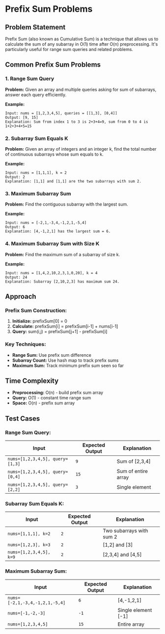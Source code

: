 # Prefix Sum Problems

## Problem Statement

Prefix Sum (also known as Cumulative Sum) is a technique that allows us to calculate the sum of any subarray in O(1) time after O(n) preprocessing. It's particularly useful for range sum queries and related problems.

## Common Prefix Sum Problems

### 1. Range Sum Query
**Problem:** Given an array and multiple queries asking for sum of subarrays, answer each query efficiently.

**Example:**
```
Input: nums = [1,2,3,4,5], queries = [[1,3], [0,4]]
Output: [9, 15]
Explanation: Sum from index 1 to 3 is 2+3+4=9, sum from 0 to 4 is 1+2+3+4+5=15
```

### 2. Subarray Sum Equals K
**Problem:** Given an array of integers and an integer k, find the total number of continuous subarrays whose sum equals to k.

**Example:**
```
Input: nums = [1,1,1], k = 2
Output: 2
Explanation: [1,1] and [1,1] are the two subarrays with sum 2.
```

### 3. Maximum Subarray Sum
**Problem:** Find the contiguous subarray with the largest sum.

**Example:**
```
Input: nums = [-2,1,-3,4,-1,2,1,-5,4]
Output: 6
Explanation: [4,-1,2,1] has the largest sum = 6.
```

### 4. Maximum Subarray Sum with Size K
**Problem:** Find the maximum sum of a subarray of size k.

**Example:**
```
Input: nums = [1,4,2,10,2,3,1,0,20], k = 4
Output: 24
Explanation: Subarray [2,10,2,3] has maximum sum 24.
```

## Approach

### Prefix Sum Construction:
1. **Initialize:** prefixSum[0] = 0
2. **Calculate:** prefixSum[i] = prefixSum[i-1] + nums[i-1]
3. **Query:** sum(i,j) = prefixSum[j+1] - prefixSum[i]

### Key Techniques:
- **Range Sum:** Use prefix sum difference
- **Subarray Count:** Use hash map to track prefix sums
- **Maximum Sum:** Track minimum prefix sum seen so far

## Time Complexity
- **Preprocessing:** O(n) - build prefix sum array
- **Query:** O(1) - constant time range sum
- **Space:** O(n) - prefix sum array

## Test Cases

### Range Sum Query:
| Input | Expected Output | Explanation |
|-------|----------------|-------------|
| `nums=[1,2,3,4,5], query=[1,3]` | `9` | Sum of [2,3,4] |
| `nums=[1,2,3,4,5], query=[0,4]` | `15` | Sum of entire array |
| `nums=[1,2,3,4,5], query=[2,2]` | `3` | Single element |

### Subarray Sum Equals K:
| Input | Expected Output | Explanation |
|-------|----------------|-------------|
| `nums=[1,1,1], k=2` | `2` | Two subarrays with sum 2 |
| `nums=[1,2,3], k=3` | `2` | [1,2] and [3] |
| `nums=[1,2,3,4,5], k=9` | `2` | [2,3,4] and [4,5] |

### Maximum Subarray Sum:
| Input | Expected Output | Explanation |
|-------|----------------|-------------|
| `nums=[-2,1,-3,4,-1,2,1,-5,4]` | `6` | [4,-1,2,1] |
| `nums=[-1,-2,-3]` | `-1` | Single element [-1] |
| `nums=[1,2,3,4,5]` | `15` | Entire array | 